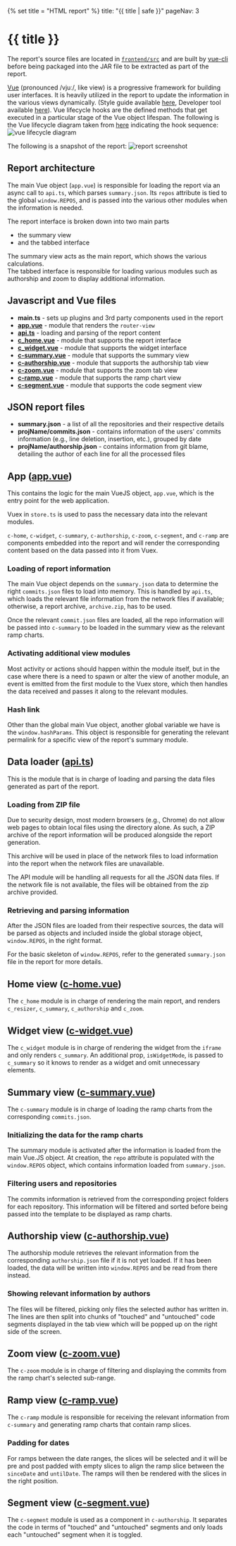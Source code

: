 {% set title = "HTML report" %}
<frontmatter>
  title: "{{ title | safe }}"
  pageNav: 3
</frontmatter>

<h1 class="display-4"><md>{{ title }}</md></h1>

The report's source files are located in [`frontend/src`](https://github.com/reposense/RepoSense/blob/master/frontend/src) and are built by [vue-cli](https://github.com/vuejs/vue-cli) before being packaged into the JAR file to be extracted as part of the report.

[Vue](https://vuejs.org/api/) (pronounced /vjuː/, like view) is a progressive framework for building user interfaces. It is heavily utilized in the report to update the information in the various views dynamically. (Style guide available [here](https://vuejs.org/style-guide/), Developer tool available [here](https://chrome.google.com/webstore/detail/vuejs-devtools/nhdogjmejiglipccpnnnanhbledajbpd)). Vue lifecycle hooks are the defined methods that get executed in a particular stage of the Vue object lifespan. The following is the Vue lifecycle diagram taken from [here](https://vuejs.org/guide/essentials/lifecycle.html#lifecycle-diagram) indicating the hook sequence:
![vue lifecycle diagram](../images/vue-lifecycle-diagram.png)

The following is a snapshot of the report:
![report screenshot](../images/report-summary.png)

<!-- ==================================================================================================== -->

## Report architecture

<puml src="../diagrams/ReportArchitecture.puml"/>

The main Vue object (`app.vue`) is responsible for loading the report via an async call to `api.ts`, which parses `summary.json`. Its `repos` attribute is tied to the global `window.REPOS`, and is passed into the various other modules when the information is needed.

The report interface is broken down into two main parts
- the summary view
- and the tabbed interface

The summary view acts as the main report, which shows the various calculations. </br>
The tabbed interface is responsible for loading various modules such as authorship and zoom to display additional information.

<!-- ==================================================================================================== -->

## Javascript and Vue files

- **main.ts** - sets up plugins and 3rd party components used in the report
- [**app.vue**](#app-app-vue) - module that renders the `router-view`
- [**api.ts**](#data-loader-api-ts) - loading and parsing of the report content
- [**c_home.vue**](#home-view-c-home-vue) - module that supports the report interface
- [**c_widget.vue**](#widget-view-c-widget-vue) - module that supports the widget interface
- [**c-summary.vue**](#summary-view-c-summary-vue) - module that supports the summary view
- [**c-authorship.vue**](#authorship-view-c-authorship-vue) - module that supports the authorship tab view
- [**c-zoom.vue**](#zoom-view-c-zoom-vue) - module that supports the zoom tab view
- [**c-ramp.vue**](#ramp-view-c-ramp-vue) - module that supports the ramp chart view
- [**c-segment.vue**](#segment-view-c-segment-vue) - module that supports the code segment view

<!-- ==================================================================================================== -->

## JSON report files

- **summary.json** - a list of all the repositories and their respective details
- **projName/commits.json** - contains information of the users' commits information (e.g., line deletion, insertion, etc.), grouped by date
- **projName/authorship.json** - contains information from git blame, detailing the author of each line for all the processed files

<!-- ==================================================================================================== -->

## App ([app.vue](https://github.com/reposense/RepoSense/blob/master/frontend/src/app.vue))

This contains the logic for the main VueJS object, `app.vue`, which is the entry point for the web application.

Vuex in `store.ts` is used to pass the necessary data into the relevant modules.

`c-home`, `c-widget`, `c-summary`, `c-authorship`, `c-zoom`, `c-segment`, and `c-ramp` are components embedded into the report and will render the corresponding content based on the data passed into it from Vuex.

### Loading of report information
The main Vue object depends on the `summary.json` data to determine the right `commits.json` files to load into memory. This is handled by `api.ts`, which loads the relevant file information from the network files if available; otherwise, a report archive, `archive.zip`, has to be used.

Once the relevant `commit.json` files are loaded, all the repo information will be passed into `c-summary` to be loaded in the summary view as the relevant ramp charts.

### Activating additional view modules
Most activity or actions should happen within the module itself, but in the case where there is a need to spawn or alter the view of another module, an event is emitted from the first module to the Vuex store, which then handles the data received and passes it along to the relevant modules.

### Hash link
Other than the global main Vue object, another global variable we have is the `window.hashParams`. This object is responsible for generating the relevant permalink for a specific view of the report's summary module.

## Data loader ([api.ts](https://github.com/reposense/RepoSense/blob/master/frontend/src/utils/api.ts))
This is the module that is in charge of loading and parsing the data files generated as part of the report.

### Loading from ZIP file
Due to security design, most modern browsers (e.g., Chrome) do not allow web pages to obtain local files using the directory alone. As such, a ZIP archive of the report information will be produced alongside the report generation.

This archive will be used in place of the network files to load information into the report when the network files are unavailable.

The API module will be handling all requests for all the JSON data files. If the network file is not available, the files will be obtained from the zip archive provided.

### Retrieving and parsing information
After the JSON files are loaded from their respective sources, the data will be parsed as objects and included inside the global storage object, `window.REPOS`,  in the right format.

For the basic skeleton of `window.REPOS`, refer to the generated `summary.json` file in the report for more details.

<!-- ==================================================================================================== -->

## Home view ([c-home.vue](https://github.com/reposense/RepoSense/blob/master/frontend/src/views/c-home.vue))

The `c_home` module is in charge of rendering the main report, and renders `c_resizer`, `c_summary`, `c_authorship` and `c_zoom`.

<!-- ==================================================================================================== -->

## Widget view ([c-widget.vue](https://github.com/reposense/RepoSense/blob/master/frontend/src/views/c-widget.vue))

The `c_widget` module is in charge of rendering the widget from the `iframe` and only renders `c_summary`. An additional prop, `isWidgetMode`, is passed to `c_summary` so it knows to render as a widget and omit unnecessary elements.



<!-- ==================================================================================================== -->

## Summary view ([c-summary.vue](https://github.com/reposense/RepoSense/blob/master/frontend/src/views/c-summary.vue))

The `c-summary` module is in charge of loading the ramp charts from the corresponding `commits.json`.

<puml src="../diagrams/ReportArchitectureSummary.puml"/>

### Initializing the data for the ramp charts
The summary module is activated after the information is loaded from the main Vue.JS object. At creation, the `repo` attribute is populated with the `window.REPOS` object, which contains information loaded from `summary.json`.

### Filtering users and repositories
The commits information is retrieved from the corresponding project folders for each repository. This information will be filtered and sorted before being passed into the template to be displayed as ramp charts.

<!-- ==================================================================================================== -->

## Authorship view ([c-authorship.vue](https://github.com/reposense/RepoSense/blob/master/frontend/src/views/c-authorship.vue))

The authorship module retrieves the relevant information from the corresponding `authorship.json` file if it is not yet loaded. If it has been loaded, the data will be written into `window.REPOS` and be read from there instead.

<puml src="../diagrams/ReportArchitectureAuthorship.puml"/>

### Showing relevant information by authors
The files will be filtered, picking only files the selected author has written in. The lines are then split into chunks of "touched" and "untouched" code segments displayed in the tab view which will be popped up on the right side of the screen.

<!-- ==================================================================================================== -->

## Zoom view ([c-zoom.vue](https://github.com/reposense/RepoSense/blob/master/frontend/src/views/c-zoom.vue))

The `c-zoom` module is in charge of filtering and displaying the commits from the ramp chart's selected sub-range.

<!-- ==================================================================================================== -->

## Ramp view ([c-ramp.vue](https://github.com/reposense/RepoSense/blob/master/frontend/src/components/c-ramp.vue))

The `c-ramp` module is responsible for receiving the relevant information from `c-summary` and generating ramp charts that contain ramp slices.

### Padding for dates
For ramps between the date ranges, the slices will be selected and it will be pre and post padded with empty slices to align the ramp slice between the `sinceDate` and `untilDate`. The ramps will then be rendered with the slices in the right position.

<!-- ==================================================================================================== -->

## Segment view ([c-segment.vue](https://github.com/reposense/RepoSense/blob/master/frontend/src/components/c-segment.vue))

The `c-segment` module is used as a component in `c-authorship`. It separates the code in terms of "touched" and "untouched" segments and only loads each "untouched" segment when it is toggled.
